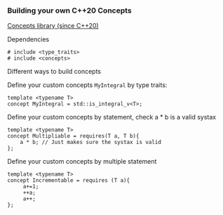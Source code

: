### Building your own C++20 Concepts

[Concepts library (since C++20)](https://en.cppreference.com/w/cpp/concepts)

Dependencies

	# include <type_traits>
	# include <concepts>

Different ways to build concepts

Define your custom concepts `MyIntegral` by type traits:

	template <typename T>
	concept MyIntegral = std::is_integral_v<T>;

Define your custom concepts by statement, check a * b is a valid systax

	template <typename T>
	concept Multipliable = requires(T a, T b){
		a * b; // Just makes sure the systax is valid
	};

Define your custom concepts by multiple statement

	template <typename T>
	concept Incrementable = requires (T a){
		 a+=1;
		 ++a;
		 a++;
	};